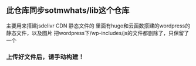 ## 此仓库同步sotmwhats/lib这个仓库

主要用来搭建jsdelivr CDN 静态文件的
里面有hugo和云函数搭建的wordpress的静态文件，以及图片
把wordpress下/wp-includes/js的文件都删除了，只保留了一个

### 上传好文件后，请手动构建！